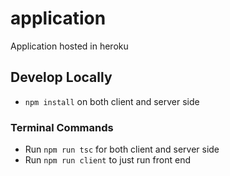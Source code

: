# application
Application hosted in heroku

## Develop Locally 
- `npm install` on both client and server side
### Terminal Commands
- Run `npm run tsc` for both client and server side
- Run `npm run client` to just run front end
